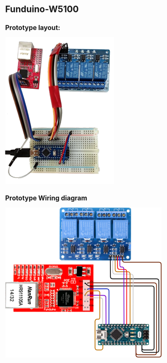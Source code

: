 # Funduino-W5100
## Prototype layout:
![Prototype pic](https://github.com/stuartdd/Funduino-W5100/blob/master/pic001.png)
## Prototype Wiring diagram
![Prototype wiring](https://github.com/stuartdd/Funduino-W5100/blob/master/Wiring.png)
